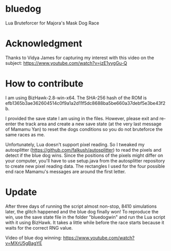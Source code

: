# bluedog
Lua Bruteforcer for Majora's Mask Dog Race

# Acknowledgment
Thanks to Vidya James for capturing my interest with this video on the subject: https://www.youtube.com/watch?v=jzE1yygGu-Q

# How to contribute
I am using BizHawk-2.8-win-x64. The SHA-256 hash of the ROM is efb1365b3ae362604514c0f9a1a2d11f5dc8688ba5be660a37debf5e3be43f2b.

I provided the save state I am using in the files. However, please exit and re-enter the track area and create a new save state (at the very last message of Mamamu Yan) to reset the dogs conditions so you do not bruteforce the same races as me.

Unfortunately, Lua doesn't support pixel reading. So I tweaked my autosplitter (https://github.com/falkush/autosplitter) to read the pixels and detect if the blue dog wins. Since the positions of the pixels might differ on your computer, you'll have to use setup.java from the autosplitter repository to create new pixel reading data. The rectangles I used for the four possible end race Mamamu's messages are around the first letter.

# Update
After three days of running the script almost non-stop, 8410 simulations later, the glitch happened and the blue dog finally won! To reproduce the win, use the save state file in the folder "bluedogwin" and run the Lua script with it using BizHawk. It takes a little while before the race starts because it waits for the correct RNG value.

Video of blue dog winning: https://www.youtube.com/watch?v=MXrU5gBagYE
